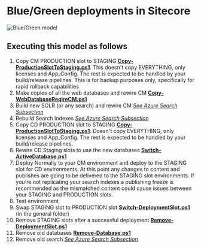 # Blue/Green deployments in Sitecore
![Blue/Green model](https://jeffdarchuk.files.wordpress.com/2018/11/sitecore-9-blue-green-model.png?w=776)
## Executing this model as follows
1. Copy CM PRODUCTION slot to STAGING [**Copy-ProductionSlotToStaging.ps1**](Copy-ProductionSlotToStaging.ps1).  This doesn't copy EVERYTHING, only licenses and App_Config.  The rest is expected to be handled by your build/release pipelines. This is for backup purposes only, specifically for rapid rollback capabilities
2. Make copies of all the web databases and rewire CM [**Copy-WebDatabaseReqireCM.ps1**](Copy-WebDatabaseReqireCM.ps1)
3. Build new SOLR (or any search) and rewire CM [_See Azure Search Subsection_](AzureSearch)
4. Rebuild Search Indexes  [_See Azure Search Subsection_](AzureSearch)
5. Copy CD PRODUCTION slot to STAGING [**Copy-ProductionSlotToStaging.ps1**](Copy-ProductionSlotToStaging.ps1). Doesn't copy EVERYTHING, only licenses and App_Config.  The rest is expected to be handled by your build/release pipelines.
6. Rewire CD Staging slots to use the new databases [**Switch-ActiveDatabase.ps1**](Switch-ActiveDatabase.ps1)
7. Deploy Normally to your CM environment and deploy to the STAGING slot for CD environments. At this point any changes to content and publishes are going to be delivered to the STAGING slot environments.  If you're not replicating your search indexes a publishing freeze is recommended as the mismatched content could cause issues between your STAGING and PRODUCTION slots.
8. Test environment
9. Swap STAGING slot to PRODUCTION slot [**Switch-DeploymentSlot.ps1**](Switch-DeploymentSlot.ps1) (in the general folder)
10. Remove STAGING slots after a successful deployment [**Remove-DeploymentSlot.ps1**](Remove-DeploymentSlot.ps1)
11. Remove old databases [**Remove-Database.ps1**](Remove-Database.ps1)
12. Remove old search [_See Azure Search Subsection_](AzureSearch) 